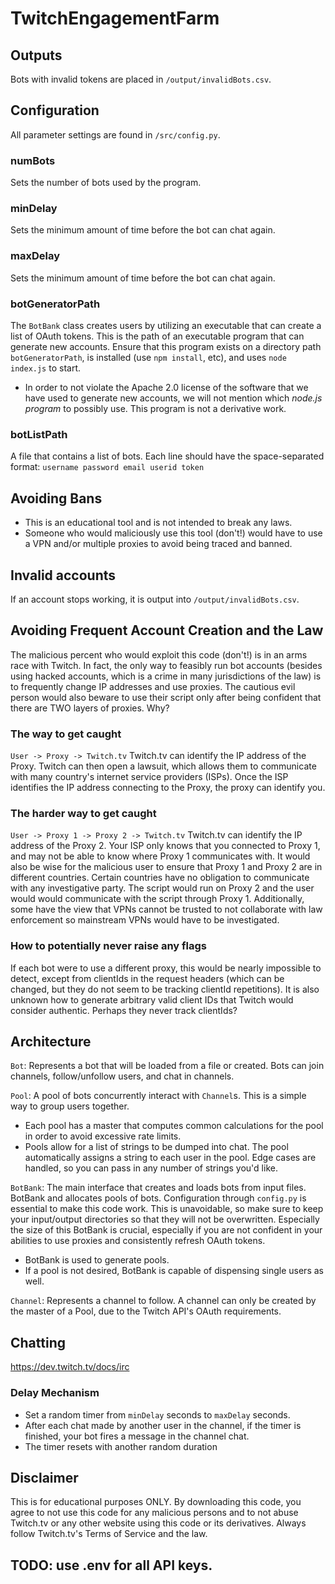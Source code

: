 # TwitchEngagementFarm

## Outputs
Bots with invalid tokens are placed in `/output/invalidBots.csv`.

## Configuration
All parameter settings are found in `/src/config.py`.

### numBots
Sets the number of bots used by the program.

### minDelay
Sets the minimum amount of time before the bot can chat again. 

### maxDelay
Sets the minimum amount of time before the bot can chat again.

### botGeneratorPath
The `BotBank` class creates users by utilizing an executable that can create a list of OAuth tokens. 
This is the path of an executable program that can generate new accounts. Ensure that this program exists on a directory path `botGeneratorPath`, is installed (use `npm install`, etc), and uses `node index.js` to start.

* In order to not violate the Apache 2.0 license of the software that we have used to generate new accounts, we will not mention which *node.js program* to possibly use. This program is not a derivative work. 

### botListPath
A file that contains a list of bots. Each line should have the space-separated format: `username password email userid token`

## Avoiding Bans
* This is an educational tool and is not intended to break any laws.
* Someone who would maliciously use this tool (don't!) would have to use a VPN and/or multiple proxies to avoid being traced and banned.

## Invalid accounts
If an account stops working, it is output into `/output/invalidBots.csv`.

## Avoiding Frequent Account Creation and the Law
The malicious percent who would exploit this code (don't!) is in an arms race with Twitch. In fact, the only way to feasibly run bot accounts (besides using hacked accounts, which is a crime in many jurisdictions of the law) is to frequently change IP addresses and use proxies. The cautious evil person would also beware to use their script only after being confident that there are TWO layers of proxies. Why?

### The way to get caught
`User -> Proxy -> Twitch.tv`
Twitch.tv can identify the IP address of the Proxy. Twitch can then open a lawsuit, which allows them to communicate with many country's internet service providers (ISPs). Once the ISP identifies the IP address connecting to the Proxy, the proxy can identify you.

### The harder way to get caught
`User -> Proxy 1 -> Proxy 2 -> Twitch.tv`
Twitch.tv can identify the IP address of the Proxy 2. Your ISP only knows that you connected to Proxy 1, and may not be able to know where Proxy 1 communicates with. It would also be wise for the malicious user to ensure that Proxy 1 and Proxy 2 are in different countries. Certain countries have no obligation to communicate with any investigative party. The script would run on Proxy 2 and the user would would communicate with the script through Proxy 1. Additionally, some have the view that VPNs cannot be trusted to not collaborate with law enforcement so mainstream VPNs would have to be investigated.

### How to potentially never raise any flags
If each bot were to use a different proxy, this would be nearly impossible to detect, except from clientIds in the request headers (which can be changed, but they do not seem to be tracking clientId repetitions). It is also unknown how to generate arbitrary valid client IDs that Twitch would consider authentic. Perhaps they never track clientIds?

## Architecture
`Bot`: Represents a bot that will be loaded from a file or created. Bots can join channels, follow/unfollow users, and chat in channels.

`Pool`: A pool of bots concurrently interact with `Channel`s. This is a simple way to group users together.
* Each pool has a master that computes common calculations for the pool in order to avoid excessive rate limits.
* Pools allow for a list of strings to be dumped into chat. The pool automatically assigns a string to each user in the pool. Edge cases are handled, so you can pass in any number of strings you'd like.

`BotBank`: The main interface that creates and loads bots from input files. BotBank and allocates pools of bots. Configuration through `config.py` is essential to make this code work. This is unavoidable, so make sure to keep your input/output directories so that they will not be overwritten. Especially the size of this BotBank is crucial, especially if you are not confident in your abilities to use proxies and consistently refresh OAuth tokens. 
* BotBank is used to generate pools.
* If a pool is not desired, BotBank is capable of dispensing single users as well.

`Channel`: Represents a channel to follow. A channel can only be created by the master of a Pool, due to the Twitch API's OAuth requirements.

## Chatting
https://dev.twitch.tv/docs/irc

### Delay Mechanism 
- Set a random timer from `minDelay` seconds to `maxDelay` seconds. 
- After each chat made by another user in the channel, if the timer is finished, your bot fires a message in the channel chat. 
- The timer resets with another random duration

## Disclaimer
This is for educational purposes ONLY. By downloading this code, you agree to not use this code for any malicious persons and to not abuse Twitch.tv or any other website using this code or its derivatives. Always follow Twitch.tv's Terms of Service and the law.

## TODO: use .env for all API keys.
